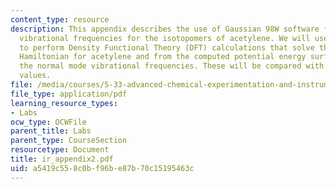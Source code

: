 ```yaml
---
content_type: resource
description: This appendix describes the use of Gaussian 98W software for calculating
  vibrational frequencies for the isotopomers of acetylene. We will use Gaussian 98
  to perform Density Functional Theory (DFT) calculations that solve the full molecular
  Hamiltonian for acetylene and from the computed potential energy surface derive
  the normal mode vibrational frequencies. These will be compared with your experimental
  values.
file: /media/courses/5-33-advanced-chemical-experimentation-and-instrumentation-fall-2007/a5419c558c0bf96be87b70c15195463c_ir_appendix2.pdf
file_type: application/pdf
learning_resource_types:
- Labs
ocw_type: OCWFile
parent_title: Labs
parent_type: CourseSection
resourcetype: Document
title: ir_appendix2.pdf
uid: a5419c55-8c0b-f96b-e87b-70c15195463c
---
```

